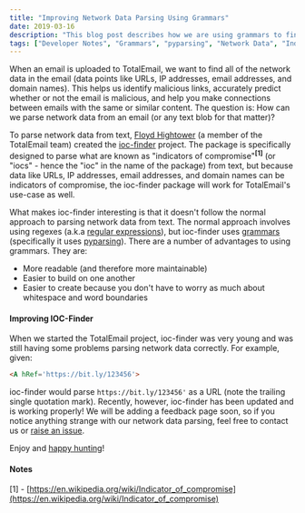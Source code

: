 ```yaml
---
title: "Improving Network Data Parsing Using Grammars"
date: 2019-03-16
description: "This blog post describes how we are using grammars to find network data (like URLs, email addresses, ip addresses, etc)."
tags: ["Developer Notes", "Grammars", "pyparsing", "Network Data", "Indicators of Compromise"]
---
```


When an email is uploaded to TotalEmail, we want to find all of the network data in the email (data points like URLs, IP addresses, email addresses, and domain names). This helps us identify malicious links, accurately predict whether or not the email is malicious, and help you make connections between emails with the same or similar content. The question is: How can we parse network data from an email (or any text blob for that matter)?

To parse network data from text, [Floyd Hightower](https://hightower.space/) (a member of the TotalEmail team) created the [ioc-finder](https://github.com/fhightower/ioc-finder) project. The package is specifically designed to parse what are known as "indicators of compromise"<sup><b>[1]</b></sup> (or "iocs" - hence the "ioc" in the name of the package) from text, but because data like URLs, IP addresses, email addresses, and domain names can be indicators of compromise, the ioc-finder package will work for TotalEmail's use-case as well.

What makes ioc-finder interesting is that it doesn't follow the normal approach to parsing network data from text. The normal approach involves using regexes (a.k.a [regular expressions](https://en.wikipedia.org/wiki/Regular_expression)), but ioc-finder uses [grammars](https://web.mit.edu/6.005/www/fa15/classes/17-regex-grammars/#grammars) (specifically it uses [pyparsing](http://infohost.nmt.edu/tcc/help/pubs/pyparsing/pyparsing.pdf)). There are a number of advantages to using grammars. They are:

- More readable (and therefore more maintainable)
- Easier to build on one another
- Easier to create because you don't have to worry as much about whitespace and word boundaries

#### Improving IOC-Finder

When we started the TotalEmail project, ioc-finder was very young and was still having some problems parsing network data correctly. For example, given:

```html
<A hRef='https://bit.ly/123456'>
```

ioc-finder would parse `https://bit.ly/123456'` as a URL (note the trailing single quotation mark). Recently, however, ioc-finder has been updated and is working properly! We will be adding a feedback page soon, so if you notice anything strange with our network data parsing, feel free to contact us or [raise an issue](https://github.com/fhightower/ioc-finder/issues).

Enjoy and [happy hunting](https://totalemail.io/email/6a42a5371724605726b80bbce2fa3a09e0930624e04658bc24f6c1c62cb3817e)!

#### Notes

[1] - [https://en.wikipedia.org/wiki/Indicator_of_compromise](https://en.wikipedia.org/wiki/Indicator_of_compromise)
